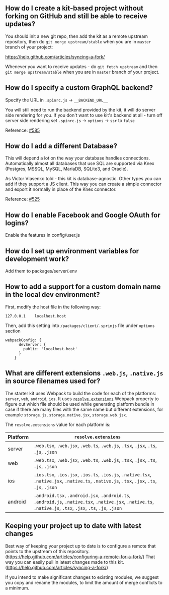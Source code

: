 ## How do I create a kit-based project without forking on GitHub and still be able to receive updates?
You should init a new git repo, then add the kit as a remote upstream repository, then do `git merge upstream/stable` when you are in `master` branch of your project:

https://help.github.com/articles/syncing-a-fork/

Whenever you want to receive updates - do `git fetch upstream` and then `git merge upstream/stable` when you are in `master` branch of your project.

## How do I specify a custom GraphQL backend?

Specify the URL in `.spinrc.js` -> `__BACKEND_URL__`

You will still need to run the backend provided by the kit, it will do server side rendering for you.
If you don't want to use kit's backend at all - turn off server side rendering set `.spinrc.js` -> `options` -> `ssr` to `false`

Reference: [#585](https://github.com/sysgears/apollo-universal-starter-kit/issues/585)

## How do I add a different Database?

This will depend a lot on the way your database handles connections. Automatically almost all databases that use SQL are supported via Knex (Postgres, MSSQL, MySQL, MariaDB, SQLite3, and Oracle).

As Victor Vlasenko told - this kit is database-agnostic. Other types you can add if they support a JS client. This way you can create a simple connector and export it normally in place of the Knex connector.

Reference: [#525](https://github.com/sysgears/apollo-universal-starter-kit/issues/525)

## How do I enable Facebook and Google OAuth for logins?

Enable the features in config/user.js

## How do I set up environment variables for development work?

Add them to packages/server/.env

## How to add a support for a custom domain name in the local dev environment?

First, modify the host file in the following way:

`127.0.0.1    localhost.host`

Then, add this setting into `/packages/client/.sprinjs` file under `options` section

```
webpackConfig: {
      devServer: {
        public: 'localhost.host'
      }
    }
```
## What are different extensions `.web.js`, `.native.js` in source filenames used for?

The starter kit uses Webpack to build the code for each of the platforms: `server`, `web`, `android`, `ios`. It uses [`resolve.extensions`](https://webpack.js.org/configuration/resolve/#resolve-extensions) Webpack property to figure out which file should be used while generating platform bundle in case if there are many files with the same name but different extensions, for example `storage.js`, `storage.native.jsx`, `storage.web.jsx`. 

The `resolve.extensions` value for each platform is:

|Platform|`resolve.extensions`|
|--------|--------------------|
|server|`.web.tsx`, `.web.jsx`, `.web.ts`, `.web.js`, `.tsx`, `.jsx`, `.ts`, `.js`, `.json`|
|web|`.web.tsx`, `.web.jsx`, `.web.ts`, `.web.js`, `.tsx`, `.jsx`, `.ts`, `.js`, `.json`|
|ios|`.ios.tsx`, `.ios.jsx`, `.ios.ts`, `.ios.js`, `.native.tsx`, `.native.jsx`, `.native.ts`, `.native.js`, `.tsx`, `.jsx`, `.ts`, `.js`, `.json`|
|android|`.android.tsx`, `.android.jsx`, `.android.ts`, `.android.js`, `.native.tsx`, `.native.jsx`, `.native.ts`, `.native.js`, `.tsx`, `.jsx`, `.ts`, `.js`, `.json`|

## Keeping your project up to date with latest changes
Best way of keeping your project up to date is to configure a remote that points to the upstream of this repository. (https://help.github.com/articles/configuring-a-remote-for-a-fork/) That way you can easily pull in latest changes made to this kit. (https://help.github.com/articles/syncing-a-fork/)

If you intend to make significant changes to existing modules, we suggest you copy and rename the modules, to limit the amount of merge conflicts to a minimum.